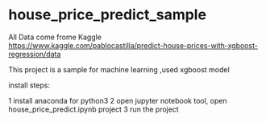 # house_price_predict_sample   
All Data come frome Kaggle   
https://www.kaggle.com/pablocastilla/predict-house-prices-with-xgboost-regression/data   

This project is a sample for machine learning ,used xgboost model


install steps:

1 install anaconda for python3
2 open jupyter notebook tool, open house_price_predict.ipynb project
3 run the project



